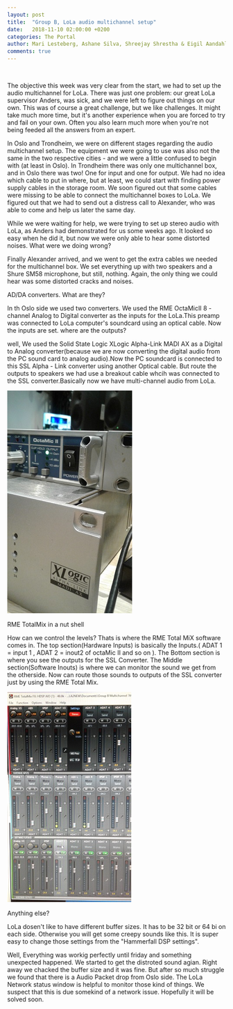 ```yaml
---
layout: post
title:  "Group B, LoLa audio multichannel setup"
date:   2018-11-10 02:00:00 +0200
categories: The Portal
author: Mari Lesteberg, Ashane Silva, Shreejay Shrestha & Eigil Aandahl
comments: true
---
```


<figure>
<img src="" alt="" width="40%" />
</figure>

The objective this week was very clear from the start, we had to set up the audio multichannel for LoLa. There was just one
problem: our great LoLa supervisor Anders, was sick, and we were left to figure out things on our own. This was of course a 
great challenge, but we like challenges. It might take much more time, but it's another experience when you are forced to try 
and fail on your own. Often you also learn much more when you're not being feeded all the answers from an expert.

In Oslo and Trondheim, we were on different stages regarding the audio multichannel setup. The equipment we were going to use 
was also not the same in the two respective cities - and we were a little confused to begin with (at least in Oslo). In 
Trondheim there was only one multichannel box, and in Oslo there was two! One for input and one for output. We had no idea 
which cable to put in where, but at least, we could start with finding power supply cables in the storage room. We soon 
figured out that some cables were missing to be able to connect the multichannel boxes to LoLa. We figured out that we had to 
send out a distress call to Alexander, who was able to come and help us later the same day. 

While we were waiting for help, we were trying to set up stereo audio with LoLa, as Anders had demonstrated for us some weeks 
ago. It looked so easy when he did it, but now we were only able to hear some distorted noises. What were we doing wrong? 

Finally Alexander arrived, and we went to get the extra cables we needed for the multichannel box. We set everything up with 
two speakers and a Shure SM58 microphone, but still, nothing. Again, the only thing we could hear was some distorted cracks 
and noises.

AD/DA converters. What are they? 

In th Oslo side we used two converters. We used the RME OctaMicII 8 - channel Analog to Digital converter as the inputs for the LoLa.This preamp was connected to LoLa computer's soundcard using an optical cable. Now the inputs are set. where are the outputs? 

well, We used the Solid State Logic XLogic Alpha-Link MADI AX as a Digital to Analog converter(because we are now converting the digital audio from the PC sound card to analog audio).Now the PC soundcard is connected to this SSL Alpha - Link converter using another Optical cable. But route the outputs to speakers we had use a breakout cable whcih was connected to the SSL converter.Basically now we have multi-channel audio from LoLa. 

<img src="https://github.com/MCT-master/mct-master.github.io/blob/master/assets/img/Group%20B%20LoLa%20converters%201.jpg">


RME TotalMix in a nut shell 

How can we control the levels? Thats is where the RME Total MiX software comes in. The top section(Hardware Inputs) is basically the Inputs.( ADAT 1 = input 1 , ADAT 2 = inout2 of octaMic II and so on ). The Bottom section is where you see the outputs for the SSL Converter. The Middle section(Software Inouts) is where we can monitor the sound we get from the otherside. Now can route those sounds to outputs of the SSL converter just by using the RME Total Mix. 

<img src="https://github.com/MCT-master/mct-master.github.io/blob/master/assets/img/Group%20B%20LoLa%20RME%20TotalMix.jpg">

Anything else?

LoLa dosen't like to have different buffer sizes. It has to be 32 bit or 64 bi on each side. Otherwise you will get some creepy sounds like this. It is super easy to change those settings from the "Hammerfall DSP settings".

Well, Everything was workig perfectly until friday and something unexpected happened. We started to get the distroted sound agian. Right away we chacked the buffer size and it was fine. But after so much struggle we found that there is a Audio Packet drop from Oslo side. The LoLa Network status window is helpful to monitor those kind of things. We suspect that this is due somekind of a network issue. Hopefully it will be solved soon. 


